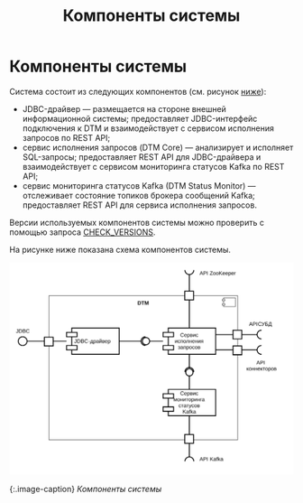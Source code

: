 ﻿---
layout: default
title: Компоненты системы
nav_order: 2
parent: Обзор понятий, компонентов и связей
has_children: false
has_toc: false
---

# Компоненты системы

Система состоит из следующих компонентов (см. рисунок [ниже](#img_components)):
*   JDBC-драйвер — размещается на стороне внешней информационной системы; предоставляет JDBC-интерфейс 
    подключения к DTM и взаимодействует с сервисом исполнения запросов по REST API;
*   сервис исполнения запросов (DTM Core) — анализирует и исполняет SQL-запросы; предоставляет REST API 
    для JDBC-драйвера и взаимодействует с сервисом мониторинга статусов Kafka по REST API;
*   сервис мониторинга статусов Kafka (DTM Status Monitor) — отслеживает состояние топиков брокера сообщений 
    Kafka; предоставляет REST API для сервиса исполнения запросов.
    
Версии используемых компонентов системы можно проверить с помощью запроса 
[CHECK_VERSIONS](../../Справочная_информация/Запросы_SQLplus/CHECK_VERSIONS/CHECK_VERSIONS.md).

На рисунке ниже показана схема компонентов системы.

<a id="img_components"></a>
![](Компоненты_системы.svg)

{:.image-caption}
*Компоненты системы*